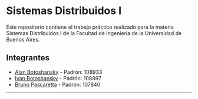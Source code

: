 # Sistemas Distribuidos I

Este repositorio contiene el trabajo práctico realizado para la materia Sistemas Distribuidos I de la Facultad de Ingeniería de la Universidad de Buenos Aires.

## Integrantes

- [Alan Botoshansky](https://github.com/AlanBotoshansky) - Padrón: 108933
- [Ivan Botoshansky](https://github.com/IvanBotoshansky) - Padrón: 108897
- [Bruno Pascaretta](https://github.com/BrunoPasca) - Padrón: 107840

---
